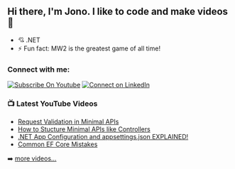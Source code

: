 ## Hi there, I'm Jono. I like to code and make videos 👋
- 💘 .NET
- ⚡ Fun fact: MW2 is the greatest game of all time!

### Connect with me:
[![Subscribe On Youtube](https://img.shields.io/badge/Subscribe-red?style=for-the-badge&logo=youtube&logoColor=white)](https://www.youtube.com/channel/UCkaGXH_Yzq45qJ-Em0612-Q)
[![Connect on LinkedIn](https://img.shields.io/badge/connect-%230077B5.svg?&style=for-the-badge&logo=linkedin)](https://www.linkedin.com/in/jonathan-williams-406891180/)
<br />

### 📺 Latest YouTube Videos

<!-- YOUTUBE:START -->
- [Request Validation in Minimal APIs](https://www.youtube.com/watch?v=1qJTVcR1VN8)
- [How to Stucture Minimal APIs like Controllers](https://www.youtube.com/watch?v=pojJSF-0JiU)
- [.NET App Configuration and appsettings.json EXPLAINED!](https://www.youtube.com/watch?v=J5V6mnBSdu8)
- [Common EF Core Mistakes](https://www.youtube.com/watch?v=5vU8QMp8wp8)
<!-- YOUTUBE:END -->

➡️ [more videos...](https://www.youtube.com/@jonowilliams26/videos)
